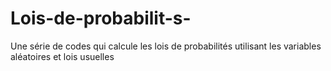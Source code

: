 # Lois-de-probabilit-s-
Une série de codes qui calcule les lois de probabilités utilisant les variables aléatoires et lois usuelles 
